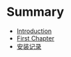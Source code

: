 # Summary

* [Introduction](README.md)
* [First Chapter](chapter1.md)
* [安装记录](an-zhuang-ji-lu.md)

